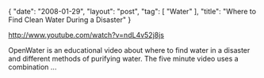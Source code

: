 {
   "date": "2008-01-29",
   "layout": "post",
   "tag": [
      "Water"
   ],
   "title": "Where to Find Clean Water During a Disaster"
}

http://www.youtube.com/watch?v=ndL4v52j8js  

OpenWater is an educational video about where to find water in a disaster and different methods of purifying water. The five minute video uses a combination ...